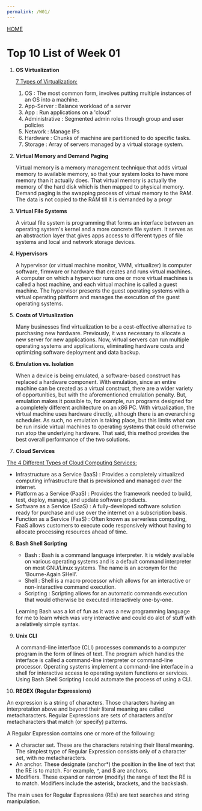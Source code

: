 ```yaml
---
permalink: /W01/
---
```


[HOME](../)

# Top 10 List of Week 01

1. **OS Virtualization**

   <u>7 Types of Virtualization:</u>

   1. OS : The most common form, involves putting multiple instances of an OS into a machine.
   2. App-Server : Balance workload of a server
   3. App : Run applications on a 'cloud'
   4. Administrative : Segmented admin roles through group and user policies
   5. Network : Manage IPs
   6. Hardware : Chunks of machine are partitioned to do specific tasks.
   7. Storage : Array of servers managed by a virtual storage system.


2. **Virtual Memory and Demand Paging**

   Virtual memory is a memory management technique that adds virtual memory to available memory, so that your system looks to have more memory than it actually does. That virtual memory is actually the memory of the hard disk which is then mapped to physical memory. Demand paging is the swapping process of virtual memory to the RAM. The data is not copied to the RAM till it is demanded by a progr

3. **Virtual File Systems**

   A virtual file system is programming that forms an interface between an operating system's kernel and a more concrete file system. It serves as an abstraction layer that gives apps access to different types of file systems and local and network storage devices. 

4. **Hypervisors**

   A hypervisor (or virtual machine monitor, VMM, virtualizer) is computer software, firmware or hardware that creates and runs virtual machines. A computer on which a hypervisor runs one or more virtual machines is called a host machine, and each virtual machine is called a guest machine. The hypervisor presents the guest operating systems with a virtual operating platform and manages the execution of the guest operating systems.

5. **Costs of Virtualization**

   Many businesses find virtualization to be a cost-effective alternative to purchasing new hardware. Previously, it was necessary to allocate a new server for new applications. Now, virtual servers can run multiple operating systems and applications, eliminating hardware costs and optimizing software deployment and data backup.

6. **Emulation vs. Isolation**

   When a device is being emulated, a software-based construct has replaced a hardware component. With emulation, since an entire machine can be created as a virtual construct, there are a wider variety of opportunities, but with the aforementioned emulation penalty. But, emulation makes it possible to, for example, run programs designed for a completely different architecture on an x86 PC. With virtualization, the virtual machine uses hardware directly, although there is an overarching scheduler. As such, no emulation is taking place, but this limits what can be run inside virtual machines to operating systems that could otherwise run atop the underlying hardware. That said, this method provides the best overall performance of the two solutions.

7.  **Cloud Services**

   <u>The 4 Different Types of Cloud Computing Services:</u>

   - Infrastructure as a Service (IaaS) : Provides a completely virtualized computing infrastructure that is provisioned and managed over the internet.
   - Platform as a Service (PaaS) :  Provides the framework needed to build, test, deploy, manage, and update software products.
   - Software as a Service (SaaS) : A fully-developed software solution ready for purchase and use over the internet on a subscription basis.
   - Function as a Service (FaaS) : Often known as serverless computing, FaaS allows customers to execute code responsively without having to allocate processing resources ahead of time.

8. **Bash Shell Scripting**

   - Bash : Bash is a command language interpreter. It is widely available on various operating systems and is a default command interpreter on most GNU/Linux systems. The name is an acronym for the ‘Bourne-Again SHell’.
   - Shell : Shell is a macro processor which allows for an interactive or non-interactive command execution.
   - Scripting : Scripting allows for an automatic commands execution that would otherwise be executed interactively one-by-one.

   Learning Bash was a lot of fun as it was a new programming language for me to learn which was very interactive and could do alot of stuff with a relatively simple syntax.

9. **Unix CLI**

   A command-line interface (CLI) processes commands to a computer program in the form of lines of text. The program which handles the interface is called a command-line interpreter or command-line processor. Operating systems implement a command-line interface in a shell for interactive access to operating system functions or services. Using Bash Shell Scripting I could automate the process of using a CLI.

10. **REGEX (Regular Expressions)**

   An expression is a string of characters. Those characters having an interpretation above and beyond their literal meaning are called metacharacters. Regular Expressions are sets of characters and/or metacharacters that match (or specify) patterns.

   A Regular Expression contains one or more of the following:

   - A character set. These are the characters retaining their literal meaning. The simplest type of Regular Expression consists only of a character set, with no metacharacters.
   - An anchor. These designate (anchor*) the position in the line of text that the RE is to match. For example, ^, and $ are anchors.
   - Modifiers. These expand or narrow (modify) the range of text the RE is to match. Modifiers include the asterisk, brackets, and the backslash.

   The main uses for Regular Expressions (REs) are text searches and string manipulation.
